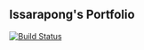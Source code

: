 ## Issarapong's Portfolio

[![Build Status](https://travis-ci.com/Dekablade01/portfolio.svg?branch=master)](https://travis-ci.com/Dekablade01/portfolio)